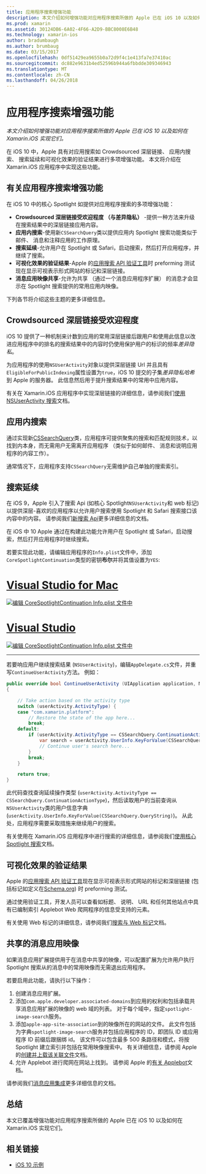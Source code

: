 ```yaml
---
title: 应用程序搜索增强功能
description: 本文介绍如何增强功能对应用程序搜索所做的 Apple 已在 iOS 10 以及如何在 Xamarin.iOS 实现它们。
ms.prod: xamarin
ms.assetid: 30124DB6-6A02-4F66-A2D9-BBC8008E6B48
ms.technology: xamarin-ios
author: bradumbaugh
ms.author: brumbaug
ms.date: 03/15/2017
ms.openlocfilehash: 0df51429ea9655b0a72d9f4c1e413fa7e37410ac
ms.sourcegitcommit: dc882e9631b4ed52596b944a6fbbdde309346943
ms.translationtype: MT
ms.contentlocale: zh-CN
ms.lasthandoff: 04/26/2018
---
```

# <a name="app-search-enhancements"></a>应用程序搜索增强功能

_本文介绍如何增强功能对应用程序搜索所做的 Apple 已在 iOS 10 以及如何在 Xamarin.iOS 实现它们。_

在 iOS 10 中，Apple 具有对应用搜索如 Crowdsourced 深层链接、 应用内搜索、 搜索延续和可视化效果的验证结果进行多项增强功能。 本文将介绍在 Xamarin.iOS 应用程序中实现这些功能。

## <a name="about-app-search-enhancements"></a>有关应用程序搜索增强功能

在 iOS 10 中的核心 Spotlight 如提供对应用程序搜索的多项增强功能：

- **Crowdsourced 深层链接受欢迎程度 （与差异隐私）** -提供一种方法来升级在搜索结果中的深层链接应用内容。
- **应用内搜索**-使用新`CSSearchQuery`类以提供应用内 Spotlight 搜索功能类似于邮件、 消息和注释应用的工作原理。
- **搜索延续**-允许用户在 Spotlight 或 Safari，启动搜索，然后打开应用程序，并继续了搜索。
- **可视化效果的验证结果**-Apple 的[应用搜索 API 验证工具](https://search.developer.apple.com/appsearch-validation-tool)时 preforming 测试现在显示可视表示形式网站的标记和深层链接。
- **消息应用映像共享**-允许为共享 （通过一个消息应用程序扩展） 的消息才会显示在 Spotlight 搜索提供的常用应用内映像。

下列各节将介绍这些主题的更多详细信息。

## <a name="crowdsourced-deep-link-popularity"></a>Crowdsourced 深层链接受欢迎程度

iOS 10 提供了一种机制来计数到应用的常用深层链接后跟用户和使用此信息以改进应用程序中的排名的搜索结果中的内容时仍使用保护用户的标识的频率*差异隐私*。

为应用程序的使用`NSUserActivity`对象以提供深层链接 Url 并且具有`EligibleForPublicIndexing`属性设置为`true`，iOS 10 提交的子集*差异隐私哈希*到 Apple 的服务器。 此信息然后用于提升搜索结果中的常用中应用内容。

有关在 Xamarin.iOS 应用程序中实现深层链接的详细信息，请参阅我们[使用 NSUserActivity 搜索](~/ios/platform/search/nsuseractivity.md)文档。

## <a name="in-app-searching"></a>应用内搜索

通过实现新[CSSearchQuery](https://developer.apple.com/reference/corespotlight/cssearchquery)类，应用程序可提供聚焦的搜索和匹配规则技术，以找到内本身，而无需用户无需离开应用程序 （类似于如何邮件、 消息和说明应用程序的内容工作）。

通常情况下，应用程序支持`CSSearchQuery`无需维护自己单独的搜索索引。 

## <a name="search-continuation"></a>搜索延续

在 iOS 9，Apple 引入了搜索 Api (如核心 Spotlight`NSUserActivity`和 web 标记) 以提供深层-喜欢的应用程序以允许用户搜索使用 Spotlight 和 Safari 搜索接口该内容中的内容。 请参阅我们[新搜索 Api](~/ios/platform/search/index.md)更多详细信息的文档。

在 iOS 中 10 Apple 通过在构建此功能允许用户在 Spotlight 或 Safari，启动搜索，然后打开应用程序时继续搜索。 

若要实现此功能，请编辑应用程序的`Info.plist`文件中，添加`CoreSpotlightContinuation`类型的密钥**布尔**并将其值设置为`YES`:

# <a name="visual-studio-for-mactabvsmac"></a>[Visual Studio for Mac](#tab/vsmac)

[![](app-search-enhancements-images/search01.png "编辑 CoreSpotlightContinuation Info.plist 文件中")](app-search-enhancements-images/search01.png#lightbox)

# <a name="visual-studiotabvswin"></a>[Visual Studio](#tab/vswin)

[![](app-search-enhancements-images/searchw01.png "编辑 CoreSpotlightContinuation Info.plist 文件中")](app-search-enhancements-images/search01.png#lightbox)

-----

若要响应用户继续搜索结果 (`NSUserActivity`)，编辑`AppDelegate.cs`文件，并重写`ContinueUserActivity`方法。 例如：

```csharp
public override bool ContinueUserActivity (UIApplication application, NSUserActivity userActivity, UIApplicationRestorationHandler completionHandler)
{

    // Take action based on the activity type
    switch (userActivity.ActivityType) {
    case "com.xamarin.platform":
        // Restore the state of the app here...
        break;
    default:
        if (userActivity.ActivityType == CSSearchQuery.ContinuationActionType) {
            var search = userActivity.UserInfo.KeyForValue(CSSearchQuery.QueryString);
            // Continue user's search here...
        }
        break;
    }

    return true;
}
```

此代码查找查询延续操作类型 (`userActivity.ActivityType == CSSearchQuery.ContinuationActionType`)，然后读取用户的当前查询从`NSUserActivity`类的用户信息字典 (`userActivity.UserInfo.KeyForValue(CSSearchQuery.QueryString)`)。 从此处，应用程序需要采取措施来继续用户的搜索。

有关使用在 Xamarin.iOS 应用程序中进行搜索的详细信息，请参阅我们[使用核心 Spotlight 搜索](~/ios/platform/search/corespotlight.md)文档。

## <a name="visualization-of-validation-results"></a>可视化效果的验证结果

Apple 的[应用搜索 API 验证工具](https://search.developer.apple.com/appsearch-validation-tool)现在显示可视表示形式网站的标记和深层链接 (包括标记如定义在[Schema.org](http://schema.org/)) 时 preforming 测试。

通过使用验证工具，开发人员可以查看如标题、 说明、 URL 和任何其他站点中具有已编制索引 Applebot Web 爬网程序的信息受支持的元素。

有关使用 Web 标记的详细信息，请参阅我们[搜索与 Web 标记](~/ios/platform/search/web-markup.md)文档。

## <a name="message-app-image-sharing"></a>共享的消息应用映像

如果消息应用扩展提供用于在消息中共享的映像，可以配置扩展为允许用户执行 Spotlight 搜索从的消息中的常用映像而无需退出应用程序。

若要启用此功能，请执行以下操作：

1. 创建消息应用扩展。
2. 添加`com.apple.developer.associated-domains`到应用的权利和包括承载共享消息应用扩展的映像的 web 域的列表。 对于每个域中，指定`spotlight-image-search`服务。
3. 添加`apple-app-site-association`到的映像所在的网站的文件。 此文件包括为字典`spotlight-image-search`服务并包括应用程序的 ID，即团队 ID 或应用程序 ID 前缀后跟捆绑 id。 该文件可以包含最多 500 条路径和模式，将按 Spotlight 建立索引并包括在常用映像搜索中。 有关详细信息，请参阅 Apple 的[创建并上载该关联文件](https://developer.apple.com/library/prerelease/content/documentation/General/Conceptual/AppSearch/UniversalLinks.html#//apple_ref/doc/uid/TP40016308-CH12-SW4)文档。
4. 允许 Applebot 进行爬网在网站上找到。 请参阅 Apple 的[有关 Applebot](https://support.apple.com/HT204683)文档。

请参阅我们[消息应用集成](~/ios/platform/message-app-integration/index.md)更多详细信息的文档。

## <a name="summary"></a>总结

本文已覆盖增强功能对应用程序搜索所做的 Apple 已在 iOS 10 以及如何在 Xamarin.iOS 实现它们。



## <a name="related-links"></a>相关链接

- [iOS 10 示例](https://developer.xamarin.com/samples/ios/iOS10/)
